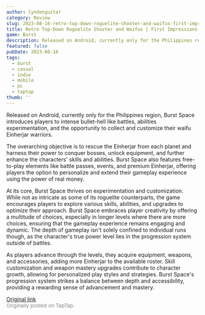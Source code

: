 ```yaml
---
author: lyndonguitar
category: Review
slug: 2023-08-16-retro-top-down-roguelite-shooter-and-waifus-first-impressions-burst-space
title: Retro Top-Down Roguelite Shooter and Waifus | First Impressions - Burst Space
game: Burst
description: Released on Android, currently only for the Philippines region, Burst Space introduces players to intense bullet-hell like battles, abilities experimentation, and the opportunity to collect and customize their waifu Einherjar warriors.
featured: false
pubDate: 2023-08-16
tags:
  - burst
  - casual
  - indie
  - mobile
  - pc
  - taptap
thumb: ''
---
```


Released on Android, currently only for the Philippines region, Burst Space introduces players to intense bullet-hell like battles, abilities experimentation, and the opportunity to collect and customize their waifu Einherjar warriors.

The overarching objective is to rescue the Einherjar from each planet and harness their power to conquer bosses, unlock equipment, and further enhance the characters' skills and abilities. Burst Space also features free-to-play elements like battle passes, events, and premium Einherjar, offering players the option to personalize and extend their gameplay experience using the power of real money.

At its core, Burst Space thrives on experimentation and customization. While not as intricate as some of its roguelite counterparts, the game encourages players to explore various skills, abilities, and upgrades to optimize their approach. Burst Space embraces player creativity by offering a multitude of choices, especially in longer levels where there are more choices, ensuring that the gameplay experience remains engaging and dynamic. The depth of gameplay isn't solely confined to individual runs though, as the character's true power level lies in the progression system outside of battles.

As players advance through the levels, they acquire equipment, weapons, and accessories, adding more Einherjar to the available roster. Skill customization and weapon mastery upgrades contribute to character growth, allowing for personalized play styles and strategies. Burst Space's progression system strikes a balance between depth and accessibility, providing a rewarding sense of advancement and mastery.

[Original link](https://www.taptap.io/post/6148790)<br><span style="font-size: 0.95em; color: #888;">Originally posted on TapTap.</span>